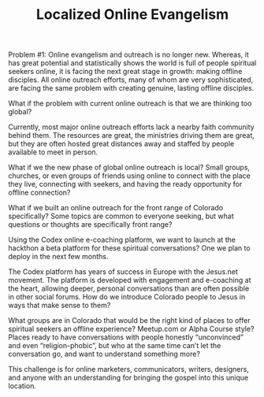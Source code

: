 ﻿---
title: Localized Online Evangelism
intro:  How can we make online evangelism effective and local, so that locals believers are reaching local seekers, starting here in the Front Range?
champions:
- name:
    World Venture
  logo:
    worldventure.png
  url:
    https://www.worldventure.com
- name:
    South Fellowship Church
  logo:
    south_fellowship.png
  url:
    http://www.southfellowship.org/  
---
Problem #1: Online evangelism and outreach is no longer new. Whereas, it has great potential and statistically shows the world is full of people spiritual seekers online, it is facing the next great stage in growth: making offline disciples. All online outreach efforts, many of whom are very sophisticated, are facing the same problem with creating genuine, lasting offline disciples. 

What if the problem with current online outreach is that we are thinking too global? 

Currently, most major online outreach efforts lack a nearby faith community behind them. The resources are great, the ministries driving them are great, but they are often hosted great distances away and staffed by people available to meet in person. 

What if we the new phase of global online outreach is local? Small groups, churches, or even groups of friends using online to connect with the place they live, connecting with seekers, and having the ready opportunity for offline connection?

What if we built an online outreach for the front range of Colorado specifically?
Some topics are common to everyone seeking, but what questions or thoughts are specifically front range?

Using the Codex online e-coaching platform, we want to launch at the hackthon a beta platform for these spiritual conversations? One we plan to deploy in the next few months.

The Codex platform has years of success in Europe with the Jesus.net movement. The platform is developed with engagement and e-coaching at the heart, allowing deeper, personal conversations than are often possible in other social forums. 
How do we introduce Colorado people to Jesus in ways that make sense to them?

What groups are in Colorado that would be the right kind of places to offer spiritual seekers an offline experience? Meetup.com or Alpha Course style? Places ready to have conversations with people honestly “unconvinced” and even “religion-phobic”, but who at the same time can’t let the conversation go, and want to understand something more?

This challenge is for online marketers, communicators, writers, designers, and anyone with an understanding for bringing the gospel into this unique location. 